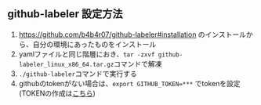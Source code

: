 ## github-labeler 設定方法

1. https://github.com/b4b4r07/github-labeler#installation のインストールから、自分の環境にあったものをインストール
2. yamlファイルと同じ階層におき、`tar -zxvf github-labeler_linux_x86_64.tar.gz`コマンドで解凍
3. `./github-labeler`コマンドで実行する
4. githubのtokenがない場合は、`export GITHUB_TOKEN=***` でtokenを設定(TOKENの作成は[こちら](https://github.com/settings/tokens))

